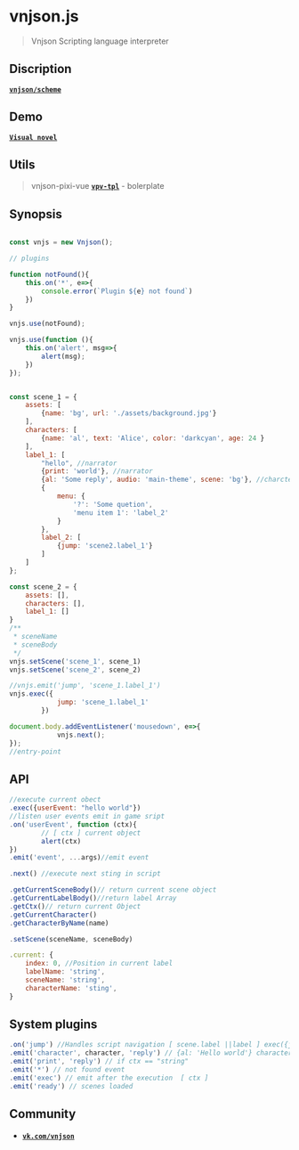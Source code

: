 
# vnjson.js
> Vnjson Scripting language interpreter

## Discription
[__`vnjson/scheme`__](https://github.com/vnjson/scheme)

## Demo

[__`Visual novel`__](https://vnjson.github.io/vpv-tpl/dist/)

## Utils
> vnjson-pixi-vue
[__`vpv-tpl`__](https://github.com/vnjson/vpv-tpl) - bolerplate

## Synopsis
```js

const vnjs = new Vnjson();

// plugins

function notFound(){
	this.on('*', e=>{
		console.error(`Plugin ${e} not found`)
	})
}

vnjs.use(notFound);

vnjs.use(function (){
	this.on('alert', msg=>{
		alert(msg);
	})
});


const scene_1 = {
	assets: [
		{name: 'bg', url: './assets/background.jpg'}
	],
	characters: [
		{name: 'al', text: 'Alice', color: 'darkcyan', age: 24 }
	],
	label_1: [
		"hello", //narrator
		{print: 'world'}, //narrator
		{al: 'Some reply', audio: 'main-theme', scene: 'bg'}, //charcter reply
		{
			menu: {
				'?': 'Some quetion',
				'menu item 1': 'label_2'
			}
		},
		label_2: [
			{jump: 'scene2.label_1'}
		]
	]
};

const scene_2 = {
	assets: [],
	characters: [],
	label_1: []
}
/**
 * sceneName
 * sceneBody
 */
vnjs.setScene('scene_1', scene_1)
vnjs.setScene('scene_2', scene_2)

//vnjs.emit('jump', 'scene_1.label_1')
vnjs.exec({
			jump: 'scene_1.label_1'
		})

document.body.addEventListener('mousedown', e=>{
			vnjs.next();
});
//entry-point


```


## API
```js
//execute current obect
.exec({userEvent: "hello world"})
//listen user events emit in game sript
.on('userEvent', function (ctx){
		// [ ctx ] current object
		alert(ctx)
})
.emit('event', ...args)//emit event

.next() //execute next sting in script

.getCurrentSceneBody()// return current scene object
.getCurrentLabelBody()//return label Array
.getCtx()// return current Object
.getCurrentCharacter()
.getCharacterByName(name)

.setScene(sceneName, sceneBody)

.current: {
	index: 0, //Position in current label
	labelName: 'string',
	sceneName: 'string',
	characterName: 'sting',
}
```

## System plugins

```js
.on('jump') //Handles script navigation [ scene.label ||label ] exec({jump: 'label'})
.emit('character', character, 'reply') // {al: 'Hello world'} character.id == 'al'
.emit('print', 'reply') // if ctx == "string"
.emit('*') // not found event
.emit('exec') // emit after the execution  [ ctx ]
.emit('ready') // scenes loaded

```

## Community
* [__`vk.com/vnjson`__](https://vk.com/vnjson)

